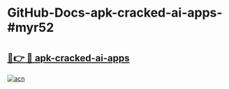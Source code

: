 # GitHub-Docs-apk-cracked-ai-apps-#myr52

# <h2><a href="https://andorid.site?title=apk-cracked-ai-apps&ref=07A">🔗👉 🔴 apk-cracked-ai-apps</a></h2>

[![acn](https://github.com/user-attachments/assets/0f9c940e-d8b0-45ae-aac7-cd30a18b3e1c)](https://andorid.site?title=apk-cracked-ai-apps&ref=07A)

